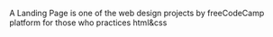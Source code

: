 A Landing Page is one of the web design projects by freeCodeCamp platform for those who practices html&css